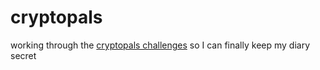 # cryptopals

working through the [cryptopals challenges](https://cryptopals.com/) so I can finally keep my diary secret 
